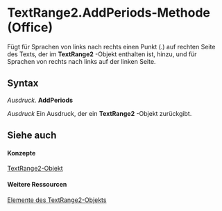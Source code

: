 
# TextRange2.AddPeriods-Methode (Office)

Fügt für Sprachen von links nach rechts einen Punkt (.) auf rechten Seite des Texts, der im  **TextRange2** -Objekt enthalten ist, hinzu, und für Sprachen von rechts nach links auf der linken Seite.


## Syntax

 _Ausdruck_. **AddPeriods**

 _Ausdruck_ Ein Ausdruck, der ein **TextRange2** -Objekt zurückgibt.


## Siehe auch


#### Konzepte


[TextRange2-Objekt](a6a59c9b-9b64-c1e2-2e98-a1f99025c877.md)
#### Weitere Ressourcen


[Elemente des TextRange2-Objekts](http://msdn.microsoft.com/library/26daffff-b9ef-fd94-f5b7-ed3a09840cb6%28Office.15%29.aspx)